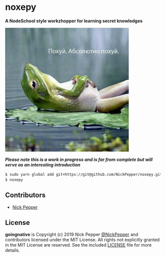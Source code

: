 # noxepy

**A NodeSchool style workzhopper for learning secret knowledges**

![noxepy](https://github.com/NickPepper/noxepy/raw/master/noxepy.jpg)

***Please note this is a work in progress and is far from complete but will serve as an interesting introduction***

```sh
$ sudo yarn global add git+https://git@github.com/NickPepper/noxepy.git
$ noxepy
```

## Contributors

* [Nick Pepper](https://github.com/NickPepper)

## License

**goingnative** is Copyright (c) 2019 Nick Pepper [@NickPepper](https://github.com/NickPepper) and contributors licensed under the MIT License. All rights not explicitly granted in the MIT License are reserved. See the included [LICENSE](./LICENSE) file for more details.
